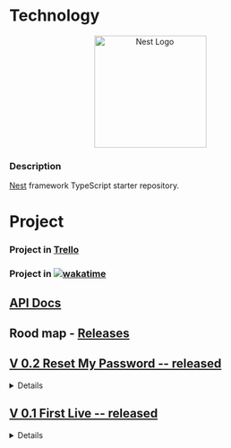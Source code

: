 # Technology

<p align="center">
  <a href="http://nestjs.com/" target="blank"><img src="https://nestjs.com/img/logo-small.svg" width="200" alt="Nest Logo" /></a>
</p>

### Description

[Nest](https://github.com/nestjs/nest) framework TypeScript starter repository.


# Project

### Project in [Trello](https://trello.com/b/LCgVV444/portfolio)

### Project in [![wakatime](https://wakatime.com/badge/user/2b8d577c-8421-4136-96aa-e15e59c6a7d8/project/52fbbbc6-55fc-4849-9a33-8079722b4d73.svg)](https://wakatime.com/projects/portfolio-backend)

## [API Docs](https://portfoliobackendweb.onrender.com/api/v1#/default)

## Rood map - [Releases](https://github.com/AHMED-5G/portfolio-backend/releases)

## [V 0.2 Reset My Password -- released](https://github.com/AHMED-5G/portfolio-backend/releases/tag/0.0.2)

<details>
<summary>Details</summary>

- Typeorm migrations, create and run local and prod.
- API docs.
- Reset User password.
- User controller and service Mock test.
- Custom validation pipeline
  </details>

## [V 0.1 First Live -- released](https://github.com/AHMED-5G/portfolio-backend/releases/tag/0.0.1)

<details>
<summary>Details</summary>

- User Resource
- MySQL local
- Postgres on production
- Request reset password
- Send code to email
- JSON Web Tokens
- sign up /login
  </details>
